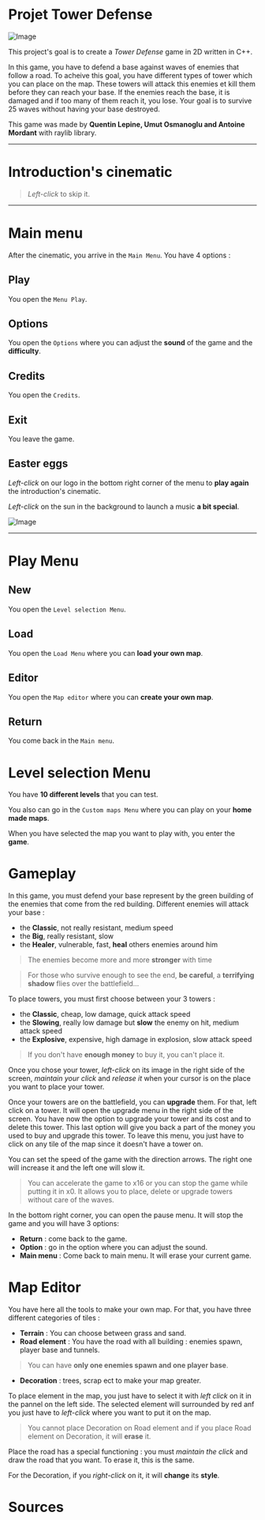 # Projet Tower Defense

![Image](assets/textures/Marie-Antoine.png)

This project's goal is to create a *Tower Defense* game in 2D written in C++. 

In this game, you have to defend a base against waves of enemies that follow a road.
To acheive this goal, you have different types of tower which you can place on the map.
These towers will attack this enemies et kill them before they can reach your base.
If the enemies reach the base, it is damaged and if too many of them reach it, you lose.
Your goal is to survive 25 waves without having your base destroyed.

This game was made by **Quentin Lepine, Umut Osmanoglu and Antoine Mordant** with raylib library.

---
# Introduction's cinematic
>*Left-click* to skip it.

---
# Main menu

After the cinematic, you arrive in the `Main Menu`. You have 4 options :

## Play
You open the `Menu Play`.

## Options
You open the `Options` where you can adjust the **sound** of the game and the **difficulty**.

## Credits
You open the `Credits`.

## Exit
You leave the game.

## Easter eggs
*Left-click* on our logo in the bottom right corner of the menu to **play again** the introduction's cinematic.

*Left-click* on the sun in the background to launch a music **a bit special**.

![Image](assets/textures/Marie-Antoine.png)


---
# Play Menu
## New
You open the `Level selection Menu`.

## Load
You open the `Load Menu` where you can **load your own map**.

## Editor
You open the `Map editor` where you can **create your own map**.

## Return
You come back in the `Main menu`.


# Level selection Menu
You have **10 different levels** that you can test.

You also can go in the `Custom maps Menu` where you can play on your **home made maps**.

When you have selected the map you want to play with, you enter the **game**.


# Gameplay
In this game, you must defend your base represent by the green building of the enemies that come from the red building.
Different enemies will attack your base :
- the **Classic**, not really resistant, medium speed
- the **Big**, really resistant, slow
- the **Healer**, vulnerable, fast, **heal** others enemies around him

>The enemies become more and more **stronger** with time

>For those who survive enough to see the end, **be careful**, a **terrifying shadow** flies over the battlefield...

To place towers, you must first choose between your 3 towers :
- the **Classic**, cheap, low damage, quick attack speed
- the **Slowing**, really low damage but **slow** the enemy on hit, medium attack speed
- the **Explosive**, expensive, high damage in explosion, slow attack speed

>If you don't have **enough money** to buy it, you can't place it.

Once you chose your tower, *left-click* on its image in the right side of the screen, *maintain your click* and *release it* when your cursor is on the place you want to place your tower.

Once your towers are on the battlefield, you can **upgrade** them. 
For that, left click on a tower. It will open the upgrade menu in the right side of the screen.
You have now the option to upgrade your tower and its cost and to delete this tower. This last option will give you back a part of the money you used to buy and upgrade this tower.
To leave this menu, you just have to click on any tile of the map since it doesn't have a tower on.

You can set the speed of the game with the direction arrows. The right one will increase it and the left one will slow it.

>You can accelerate the game to x16 or you can stop the game while putting it in x0. It allows you to place, delete or upgrade towers without care of the waves.

In the bottom right corner, you can open the pause menu. It will stop the game and you will have 3 options:
- **Return** : come back to the game.
- **Option** : go in the option where you can adjust the sound.
- **Main menu** : Come back to main menu. It will erase your current game.

# Map Editor
You have here all the tools to make your own map.
For that, you have three different categories of tiles :
- **Terrain** :  You can choose between grass and sand.
- **Road element** : You have the road with all building : enemies spawn, player base and tunnels. 
>You can have **only one enemies spawn and one player base**.
- **Decoration** : trees, scrap ect to make your map greater.

To place element in the map, you just have to select it with *left click* on it in the pannel on the left side.
The selected element will surrounded by red anf you just have to *left-click* where you want to put it on the map. 

>You cannot place Decoration on Road element and if you place Road element on Decoration, it will **erase** it.

Place the road has a special functioning : you must *maintain the click* and draw the road that you want. To erase it, this is the same.

For the Decoration, if you *right-click* on it, it will **change** its **style**.

# Sources

